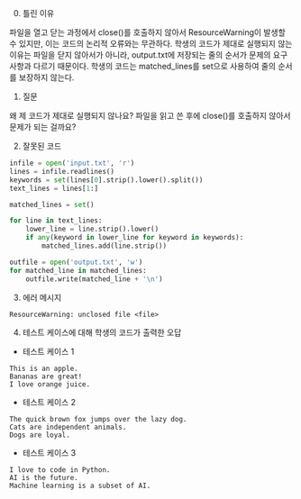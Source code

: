 0. 틀린 이유

파일을 열고 닫는 과정에서 close()를 호출하지 않아서 ResourceWarning이 발생할 수 있지만, 이는 코드의 논리적 오류와는 무관하다. 학생의 코드가 제대로 실행되지 않는 이유는 파일을 닫지 않아서가 아니라, output.txt에 저장되는 줄의 순서가 문제의 요구사항과 다르기 때문이다. 학생의 코드는 matched_lines를 set으로 사용하여 줄의 순서를 보장하지 않는다.

1. 질문

왜 제 코드가 제대로 실행되지 않나요? 파일을 읽고 쓴 후에 close()를 호출하지 않아서 문제가 되는 걸까요?

2. 잘못된 코드

```python
infile = open('input.txt', 'r')
lines = infile.readlines()
keywords = set(lines[0].strip().lower().split())
text_lines = lines[1:]

matched_lines = set()

for line in text_lines:
    lower_line = line.strip().lower()
    if any(keyword in lower_line for keyword in keywords):
        matched_lines.add(line.strip())

outfile = open('output.txt', 'w')
for matched_line in matched_lines:
    outfile.write(matched_line + '\n')
```

3. 에러 메시지

```
ResourceWarning: unclosed file <file>
```

4. 테스트 케이스에 대해 학생의 코드가 출력한 오답

- 테스트 케이스 1

```
This is an apple.
Bananas are great!
I love orange juice.
```

- 테스트 케이스 2

```
The quick brown fox jumps over the lazy dog.
Cats are independent animals.
Dogs are loyal.
```

- 테스트 케이스 3

```
I love to code in Python.
AI is the future.
Machine learning is a subset of AI.
```